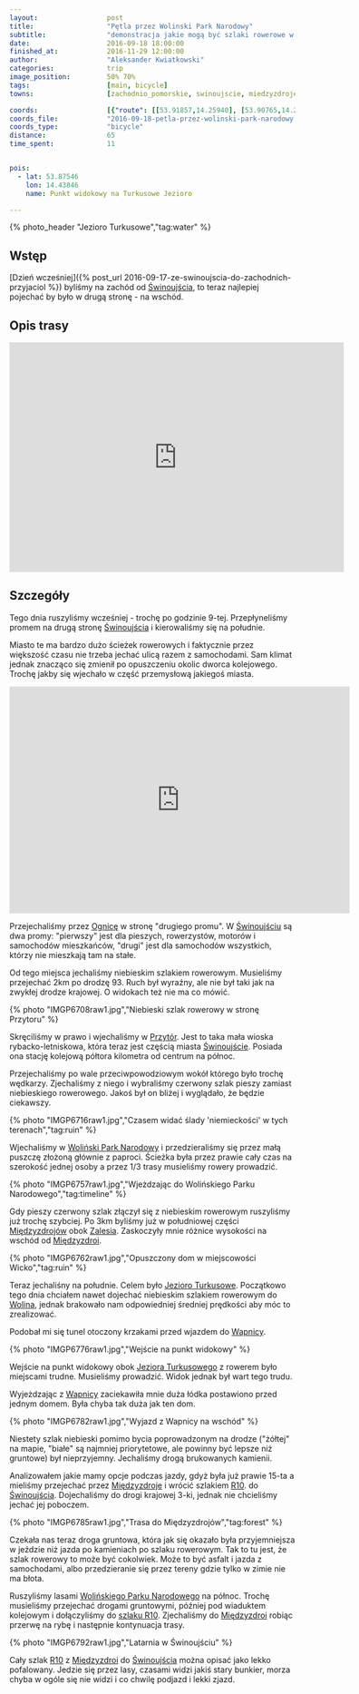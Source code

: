 ```yaml
---
layout:                 post
title:                  "Pętla przez Wolinski Park Narodowy"
subtitle:               "demonstracja jakie mogą być szlaki rowerowe w Polsce"
date:                   2016-09-18 18:00:00
finished_at:            2016-11-29 12:00:00
author:                 "Aleksander Kwiatkowski"
categories:             trip
image_position:         50% 70%
tags:                   [main, bicycle]
towns:                  [zachodnio_pomorskie, swinoujscie, miedzyzdroje]

coords:                 [{"route": [[53.91857,14.25940], [53.90765,14.25476], [53.90442,14.27648], [53.89380,14.28326], [53.87837,14.28514], [53.87204,14.28772], [53.87133,14.28463], [53.86339,14.28686], [53.86258,14.29055], [53.87746,14.31107], [53.88307,14.34076], [53.88747,14.35149], [53.88565,14.35218], [53.88935,14.36892], [53.89117,14.36857], [53.89693,14.39243], [53.90280,14.38994], [53.91134,14.42840], [53.90690,14.43775], [53.90017,14.43784], [53.89091,14.43646], [53.88403,14.44024], [53.88034,14.43741], [53.87695,14.46247], [53.88879,14.49818], [53.89076,14.50444], [53.89294,14.50152], [53.90189,14.50401], [53.91215,14.49019], [53.91979,14.50822], [53.92206,14.50298], [53.92853,14.51234], [53.93283,14.48479], [53.93217,14.46299], [53.92732,14.45372], [53.92858,14.44745], [53.91948,14.41260], [53.90705,14.37510], [53.90275,14.35724], [53.89987,14.33261], [53.90548,14.33038], [53.91225,14.30017], [53.90300,14.29527], [53.90588,14.28781], [53.90447,14.27605]], "type": "bicycle"}, {"route": [[53.91241,14.30008], [53.91574,14.30128], [53.91807,14.28841], [53.91620,14.28403]], "type": "bicycle"}]
coords_file:            "2016-09-18-petla-przez-wolinski-park-narodowy.json"
coords_type:            "bicycle"
distance:               65
time_spent:             11


pois:
  - lat: 53.87546
    lon: 14.43846
    name: Punkt widokowy na Turkusowe Jezioro

---
```


[wiki-swinoujscie]: https://pl.wikipedia.org/wiki/%C5%9Awinouj%C5%9Bcie
[wiki-ognica]: https://pl.wikipedia.org/wiki/Ognica_(%C5%9Awinouj%C5%9Bcie)
[wiki-przytor]: https://pl.wikipedia.org/wiki/Przyt%C3%B3r
[wiki-miedzyzdroje]: https://pl.wikipedia.org/wiki/Mi%C4%99dzyzdroje
[wiki-zalesie]: https://pl.wikipedia.org/wiki/Zalesie_(powiat_kamie%C5%84ski)
[wiki-wolin]: https://pl.wikipedia.org/wiki/Wolin_(miasto)
[wiki-wapnica]: https://pl.wikipedia.org/wiki/Wapnica_(powiat_kamie%C5%84ski)
[wiki-r10]: https://pl.wikipedia.org/wiki/Mi%C4%99dzynarodowy_szlak_rowerowy_wok%C3%B3%C5%82_Ba%C5%82tyku_R-10
[wiki-wolinski-park]: https://pl.wikipedia.org/wiki/Woli%C5%84ski_Park_Narodowy
[wiki-jezioro-turkusowe]: https://pl.wikipedia.org/wiki/Jezioro_Turkusowe

{% photo_header "Jezioro Turkusowe","tag:water" %}

Wstęp
-----

[Dzień wcześniej]({% post_url 2016-09-17-ze-swinoujscia-do-zachodnich-przyjaciol %})
byliśmy na zachód od [Świnoujścia][wiki-swinoujscie], to teraz najlepiej pojechać
by było w drugą stronę - na wschód.

Opis trasy
----------

<iframe height='405' width='590' frameborder='0' allowtransparency='true' scrolling='no' src='https://www.strava.com/activities/716967188/embed/e744e5d41ca98a5f8f746b2e2ad27ebc23e0ed07'></iframe>

Szczegóły
---------

Tego dnia ruszyliśmy wcześniej - trochę po godzinie 9-tej. Przepłyneliśmy promem
na drugą stronę [Świnoujścia][wiki-swinoujscie] i kierowaliśmy się na południe.

Miasto te ma bardzo dużo ścieżek rowerowych i faktycznie przez większość czasu
nie trzeba jechać ulicą razem z samochodami.
Sam klimat jednak znacząco się zmienił po opuszczeniu
okolic dworca kolejowego. Trochę jakby się wjechało w część przemysłową jakiegoś
miasta.

<div class="vimeo"><iframe src='http://player.vimeo.com/video/184317998' width="600" height="400" frameborder="0" webkitAllowFullScreen mozallowfullscreen allowFullScreen> </iframe></div>

Przejechaliśmy przez [Ognicę][wiki-ognica] w stronę "drugiego promu". W
[Świnoujściu][wiki-swinoujscie] są dwa promy: "pierwszy" jest dla pieszych,
rowerzystów, motorów i samochodów mieszkańców, "drugi" jest dla samochodów
wszystkich, którzy nie mieszkają tam na stałe.

Od tego miejsca jechaliśmy niebieskim szlakiem rowerowym. Musieliśmy
przejechać 2km po drodzę 93. Ruch był wyraźny, ale nie był taki jak na
zwykłej drodze krajowej. O widokach też nie ma co mówić.

{% photo "IMGP6708raw1.jpg","Niebieski szlak rowerowy w stronę Przytoru" %}

Skręciliśmy w prawo i wjechaliśmy w [Przytór][wiki-przytor]. Jest to taka mała
wioska rybacko-letniskowa, która teraz jest częścią miasta [Świnoujście][wiki-swinoujscie].
Posiada ona stację kolejową półtora kilometra od centrum na północ.

Przejechaliśmy po wale przeciwpowodziowym wokół którego było trochę wędkarzy.
Zjechaliśmy z niego i wybraliśmy czerwony szlak pieszy zamiast niebieskiego
rowerowego. Jakoś był on bliżej i wyglądało, że będzie ciekawszy.

{% photo "IMGP6716raw1.jpg","Czasem widać ślady 'niemieckości' w tych terenach","tag:ruin" %}

Wjechaliśmy w [Woliński Park Narodowy][wiki-wolinski-park] i przedzieraliśmy
się przez małą puszczę złożoną głównie z paproci. Ścieżka była przez prawie cały
czas na szerokość jednej osoby a przez 1/3 trasy musieliśmy rowery prowadzić.

{% photo "IMGP6757raw1.jpg","Wjeżdzając do Wolińskiego Parku Narodowego","tag:timeline" %}

Gdy pieszy czerwony szlak złączył się z niebieskim rowerowym ruszyliśmy
już trochę szybciej. Po 3km byliśmy już w południowej części
[Międzyzdrojów][wiki-miedzyzdroje] obok [Zalesia][wiki-zalesie].
Zaskoczyły mnie różnice wysokości na wschód od [Międzyzdroi][wiki-miedzyzdroje].

{% photo "IMGP6762raw1.jpg","Opuszczony dom w miejscowości Wicko","tag:ruin" %}

Teraz jechaliśny na południe. Celem było [Jezioro Turkusowe][wiki-jezioro-turkusowe].
Początkowo tego dnia chciałem nawet dojechać
niebieskim szlakiem rowerowym do [Wolina][wiki-wolin],
jednak brakowało nam odpowiedniej średniej prędkości aby móc to zrealizować.

Podobał mi się tunel otoczony krzakami przed wjazdem do [Wapnicy][wiki-wapnica].

{% photo "IMGP6776raw1.jpg","Wejście na punkt widokowy" %}

Wejście na punkt widokowy obok [Jeziora Turkusowego][wiki-jezioro-turkusowe] z
rowerem było miejscami trudne. Musieliśmy prowadzić. Widok jednak
był wart tego trudu.

Wyjeżdzając z [Wapnicy][wiki-wapnica] zaciekawiła mnie duża łódka postawiono przed
jednym domem. Była chyba tak duża jak ten dom.

{% photo "IMGP6782raw1.jpg","Wyjazd z Wapnicy na wschód" %}

Niestety szlak niebieski pomimo bycia poprowadzonym na drodze ("żółtej" na mapie,
"białe" są najmniej priorytetowe, ale powinny być lepsze niż gruntowe) był
nieprzyjemny. Jechaliśmy drogą brukowanych kamienii.


Analizowałem jakie mamy opcje podczas jazdy, gdyż była już prawie 15-ta a mieliśmy
przejechać przez [Międzyzdroje][wiki-miedzyzdroje] i wrócić szlakiem [R10][wiki-r10].
do [Świnoujścia][wiki-swinoujscie].
Dojechaliśmy do drogi krajowej 3-ki, jednak nie chcieliśmy jechać jej poboczem.

{% photo "IMGP6785raw1.jpg","Trasa do Międzyzdrojów","tag:forest" %}

Czekała nas teraz droga gruntowa, która jak się okazało była przyjemniejsza
w jeździe niż jazda po kamieniach po szlaku rowerowym. Tak to tu jest, że szlak
rowerowy to może być cokolwiek. Może to być asfalt i jazda z samochodami, albo
przedzieranie się przez tereny gdzie tylko w zimie nie ma błota.

Ruszyliśmy lasami [Wolińskiego Parku Narodowego][wiki-wolinski-park] na północ.
Trochę musieliśmy przejechać drogami gruntowymi, później pod wiaduktem kolejowym
i dołączyliśmy
do [szlaku R10][wiki-r10]. Zjechaliśmy do [Międzyzdroi][wiki-miedzyzdroje]
robiąc przerwę na rybę i następnie kontynuacja trasy.

{% photo "IMGP6792raw1.jpg","Latarnia w Świnoujściu" %}

Cały szlak [R10][wiki-r10] z [Międzyzdroi][wiki-miedzyzdroje] do
[Świnoujścia][wiki-swinoujscie] można opisać jako lekko pofalowany. Jedzie się
przez lasy, czasami widzi jakiś stary bunkier, morza chyba w ogóle się nie widzi
i co chwilę podjazd i lekki zjazd.
